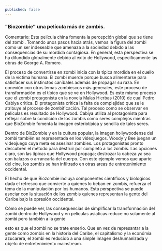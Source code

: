 ```yaml
---
published: false
---
```

### "Biozombie" una película más de zombis. 

Comentario: Esta película china fomenta la percepción global que se tiene del zombi. Tomando unos pasos hacia atrás, vemos la figura del zombi como un ser indeseable que amenaza a la sociedad debido a las consequencias de su mordida contagiosa. En general, esta perspectiva se ha difundido globalmente debido al éxito de Hollywood, especificamente las obras de George A. Romero. 

El proceso de convertirse en zombi inicia con la típica mordida en el cuello de la víctima humana. El zombi muerde porque busca alimentarse para satisfacer sus instinctos caníbales además de propagar su raza. En conexión con otros temas zombiescos más generales, este proceso de transformación es el típico que se ve en Hollywood. Es este mismo proceso que el zombi protagonista en la novela Malas Hierbas (2010) de cual Pedro Cabiya critica. El protagonista critica la falta de complejidad que se le atribuye al proceso de zombificación. Tal proceso como se observar en películas es resultado de Hollywood. Cabiya utiliza al protagonista para reflejar
sobre la condición de los zombis como seres complejos mientras que BioZombie fomenta la imagen esteriotípica y sencilla de tales seres. 

Dentro de BioZombie y en la cultura popular, la imagen hollywoodense del zombi también es representada en los videojuegos. Woody y Bee juegan un videojuego cuya meta es asesinar zombies. Los protagonistas pronto descubren el método para destruir por completo a los zombis. Las opciones claro, son las típicas que Hollywood propaga; destrozar la cabeza ya sea con balazos o arrancarla  del cuerpo. Con este ejemplo vemos que aparte del cine, los zombis se han infiltrado en otras areas de entretenimiento occidental. 

El hecho de que Biozombie incluya componentes científicos y biologicos dada el refresco que convierte a quienes lo beban en zombis, refuerza el tema de la manipulación por los humanos. Esta perspectiva se puede asociar con la situación de los zombis quienes representan la gente del Caribe bajo la opresión occidental. 

Cómo se puede ver, las consequencias de simplificar la transformación del zombi dentro de Hollywood y en películas asiaticas reduce no solamente al zombi pero también a la gente 

esto es que el zombi no se trate enserio. Que en vez de represantar a la gente como zombis en la historia del Caribe, el capitalismo y la económia azucarera, el zombi es reducido a una simple imagen deshumanizada y objeto de entretenimiento mainstream. 
